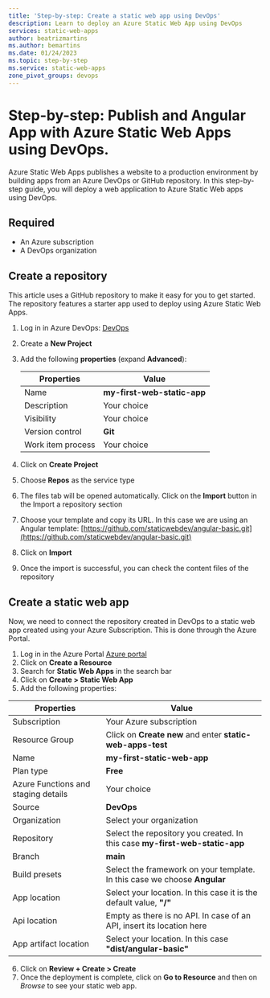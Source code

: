 ```yaml
---
title: 'Step-by-step: Create a static web app using DevOps'
description: Learn to deploy an Azure Static Web App using DevOps
services: static-web-apps
author: beatrizmartins
ms.author: bemartins
ms.date: 01/24/2023
ms.topic: step-by-step
ms.service: static-web-apps
zone_pivot_groups: devops
---
```


# Step-by-step: Publish and Angular App with Azure Static Web Apps using DevOps.

Azure Static Web Apps publishes a website to a production environment by building apps from an Azure DevOps or GitHub repository. In this step-by-step guide, you will deploy a web application to Azure Static Web apps using DevOps.

## Required

- An Azure subscription
- A DevOps organization

## Create a repository

This article uses a GitHub repository to make it easy for you to get started. The repository features a starter app used to deploy using Azure Static Web Apps.

1. Log in in Azure DevOps: [DevOps](https://dev.azure.com/)
2. Create a **New Project**
3. Add the following **properties** (expand **Advanced**):

    | Properties | Value |
    |--|--|
    | Name | **my-first-web-static-app** |
    | Description | Your choice ||
    | Visibility | Your choice |
    | Version control | **Git**  |
    | Work item process | Your choice |

4. Click on **Create Project**
5. Choose **Repos** as the service type
6. The files tab will be opened automatically. Click on the **Import** button in the Import a repository section
7. Choose your template and copy its URL. In this case we are using an Angular template: [https://github.com/staticwebdev/angular-basic.git](https://github.com/staticwebdev/angular-basic.git)
8. Click on **Import**
9. Once the import is successful, you can check the content files of the repository

## Create a static web app

Now, we need to connect the repository created in DevOps to a static web app created using your Azure Subscription. This is done through the Azure Portal.

1. Log in in the Azure Portal [Azure portal](https://portal.azure.com)
2. Click on **Create a Resource**
3. Search for **Static Web Apps** in the search bar
4. Click on **Create > Static Web App**
5. Add the following properties:

| Properties | Value |
|--|--|
| Subscription | Your Azure subscription |
| Resource Group | Click on **Create new** and enter **static-web-apps-test** |
| Name | **my-first-static-web-app** |
| Plan type | **Free** |
| Azure Functions and staging details | Your choice |
| Source | **DevOps** |
| Organization | Select your organization |
| Repository| Select the repository you created. In this case **my-first-web-static-app** |
| Branch | **main** |
| Build presets | Select the framework on your template. In this case we choose **Angular** |
| App location | Select your location. In this case it is the default value, **"/"** |
| Api location | Empty as there is no API. In case of an API, insert its location here |
| App artifact location | Select your location. In this case **"dist/angular-basic"** |

6. Click on **Review + Create > Create**
7. Once the deployment is complete, click on **Go to Resource** and then on *Browse* to see your static web app.
